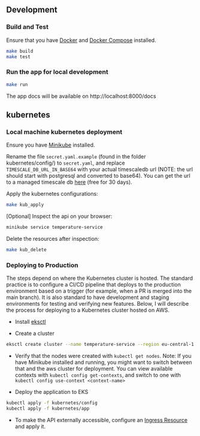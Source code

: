 ## Development

### Build and Test

Ensure that you have [Docker](https://docs.docker.com/engine/install/) and [Docker Compose](https://docs.docker.com/compose/install/) installed.

```sh
make build
make test
```

### Run the app for local development

```sh
make run
```

The app docs will be available on http://localhost:8000/docs

## kubernetes

### Local machine kubernetes deployment

Ensure you have [Minikube](https://minikube.sigs.k8s.io/docs/start/?arch=%2Fmacos%2Farm64%2Fstable%2Fbinary+download) installed.

Rename the file `secret.yaml.example` (found in the folder kubernetes/config/) to `secret.yaml`, and replace `TIMESCALE_DB_URL_IN_BASE64` with your actual timescaledb url (NOTE: the url should start with postgresql and converted to base64). You can get the url to a managed timescale db [here](https://console.cloud.timescale.com/signup) (free for 30 days).

Apply the kubernetes configurations:

```sh
make kub_apply
```

[Optional] Inspect the api on your browser:

```sh
minikube service temperature-service
```

Delete the resources after inspection:

```sh
make kub_delete
```

### Deploying to Production

The steps depend on where the Kubernetes cluster is hosted. The standard practice is to configure a CI/CD pipeline that deploys to the production environment based on a trigger (for example, when a PR is merged into the main branch). It is also standard to have development and staging environments for testing and verifying new features. Below, I will describe the process for deploying to a Kubernetes cluster hosted on AWS.

- Install [eksctl](https://eksctl.io/installation/)

- Create a cluster

```sh
eksctl create cluster --name temperature-service --region eu-central-1 --nodes 2
```

- Verify that the nodes were created with `kubectl get nodes`. Note: If you have Minikube installed and running, you might want to switch between that and the aws cluster for deployment. You can view available contexts with `kubectl config get-contexts`, and switch to one with `kubectl config use-context <context-name>`

- Deploy the application to EKS

```sh
kubectl apply -f kubernetes/config
kubectl apply -f kubernetes/app
```

- To make the API externally accessible, configure an [Ingress Resource](https://kubernetes.io/docs/concepts/services-networking/ingress/) and apply it.
